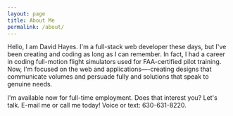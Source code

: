 ```yaml
---
layout: page
title: About Me
permalink: /about/
---
```


Hello, I am David Hayes. I'm a full-stack web developer these days, but I've been creating and coding as long as I can remember. In fact, I had a career in coding full-motion flight simulators used for FAA-certified pilot training. Now, I'm focused on the web and applications—-creating designs that communicate volumes and persuade fully and solutions that speak to genuine needs.

I'm available now for full-time employment. Does that interest you? Let's talk. E-mail me or call me today! Voice or text: 630-631-8220.
